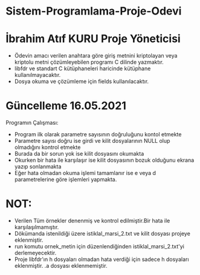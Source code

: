 # Sistem-Programlama-Proje-Odevi
# İbrahim Atıf KURU Proje Yöneticisi
* Ödevin amacı verilen anahtara göre giriş metnini kriptolayan veya kriptolu metni çözümleyebilen programı C dilinde yazmaktır.
* libfdr ve standart C kütüphaneleri haricinde kütüphane kullanılmayacaktır.
* Dosya okuma ve çözümleme için fields kullanılacaktır.
# Güncelleme 16.05.2021
Programın Çalışması:
* Program ilk olarak parametre sayısının doğruluğunu kontol etmekte
* Parametre sayısı doğru ise girdi ve kilit dosyalarının NULL olup olmadığını kontrol etmekte
* Burada da bir sorun yok ise kilit dosyasını okumakta
* Okurken bir hata ile karşılaşır ise kilit dosyasının bozuk olduğunu ekrana yazıp sonlanmakta
* Eğer hata olmadan okuma işlemi tamamlanır ise e veya d parametrelerine göre işlemleri yapmakta.
# NOT:
* Verilen Tüm örnekler denenmiş ve kontrol edilmiştir.Bir hata ile karşılaşılmamıştır.
* Dökümanda istenildiği üzere istiklal_marsi_2.txt ve kilit dosyası projeye eklenmiştir.
* run komutu ornek_metin için düzenlendiğinden istiklal_marsi_2.txt'yi derlemeyecektir.
* Proje libfdr'ın h dosyaları olmadan hata verdiği için sadece h dosyaları eklenmiştir. .a dosyası eklenmemiştir.
